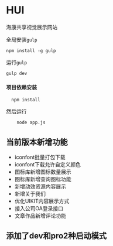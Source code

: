 # HUI

海康共享视觉展示网站

全局安装`gulp`
```
npm install -g gulp
```

运行`gulp`
```
gulp dev
```

#### 项目依赖安装

```
  npm install
```

然后运行
```
    node app.js
```

## 当前版本新增功能

- iconfont批量打包下载
- iconfont下载允许自定义颜色
- 图标库新增图标数量展示
- 图标库新增查询图标功能
- 新增动效资源内容展示
- 新增关于我们
- 优化UIKIT内容展示方式
- 接入公司OA登录接口
- 文章作品新增评论功能



## 添加了dev和pro2种启动模式
